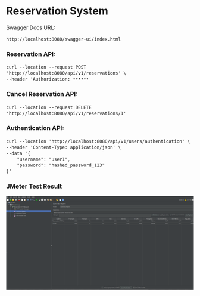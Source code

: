# Reservation System

Swagger Docs URL:
```
http://localhost:8080/swagger-ui/index.html
```

### Reservation API:
```
curl --location --request POST 'http://localhost:8080/api/v1/reservations' \
--header 'Authorization: ••••••'
```

### Cancel Reservation API:
```
curl --location --request DELETE 'http://localhost:8080/api/v1/reservations/1'
```

### Authentication API:
```
curl --location 'http://localhost:8080/api/v1/users/authentication' \
--header 'Content-Type: application/json' \
--data '{
    "username": "user1",
    "password": "hashed_password_123"
}'
```

### JMeter Test Result

![JMeter Result](https://github.com/sepideh-vaziry/reservation/blob/develop/files/jmeter-result.png?raw=true)